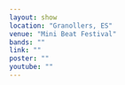 ```yaml
---
layout: show
location: "Granollers, ES"
venue: "Mini Beat Festival"
bands: ""
link: ""
poster: ""
youtube: ""
---
```



